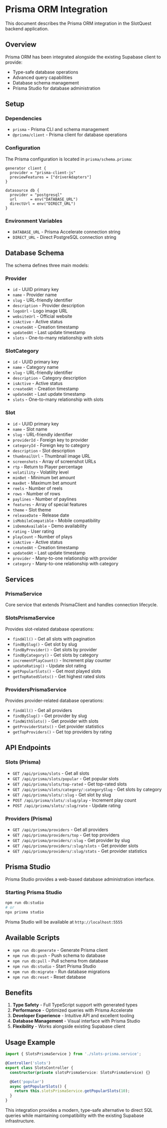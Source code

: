 # Prisma ORM Integration

This document describes the Prisma ORM integration in the SlotQuest backend application.

## Overview

Prisma ORM has been integrated alongside the existing Supabase client to provide:
- Type-safe database operations
- Advanced query capabilities
- Database schema management
- Prisma Studio for database administration

## Setup

### Dependencies
- `prisma` - Prisma CLI and schema management
- `@prisma/client` - Prisma client for database operations

### Configuration

The Prisma configuration is located in `prisma/schema.prisma`:

```prisma
generator client {
  provider = "prisma-client-js"
  previewFeatures = ["driverAdapters"]
}

datasource db {
  provider = "postgresql"
  url      = env("DATABASE_URL")
  directUrl = env("DIRECT_URL")
}
```

### Environment Variables

- `DATABASE_URL` - Prisma Accelerate connection string
- `DIRECT_URL` - Direct PostgreSQL connection string

## Database Schema

The schema defines three main models:

### Provider
- `id` - UUID primary key
- `name` - Provider name
- `slug` - URL-friendly identifier
- `description` - Provider description
- `logoUrl` - Logo image URL
- `websiteUrl` - Official website
- `isActive` - Active status
- `createdAt` - Creation timestamp
- `updatedAt` - Last update timestamp
- `slots` - One-to-many relationship with slots

### SlotCategory
- `id` - UUID primary key
- `name` - Category name
- `slug` - URL-friendly identifier
- `description` - Category description
- `isActive` - Active status
- `createdAt` - Creation timestamp
- `updatedAt` - Last update timestamp
- `slots` - One-to-many relationship with slots

### Slot
- `id` - UUID primary key
- `name` - Slot name
- `slug` - URL-friendly identifier
- `providerId` - Foreign key to provider
- `categoryId` - Foreign key to category
- `description` - Slot description
- `thumbnailUrl` - Thumbnail image URL
- `screenshots` - Array of screenshot URLs
- `rtp` - Return to Player percentage
- `volatility` - Volatility level
- `minBet` - Minimum bet amount
- `maxBet` - Maximum bet amount
- `reels` - Number of reels
- `rows` - Number of rows
- `paylines` - Number of paylines
- `features` - Array of special features
- `theme` - Slot theme
- `releaseDate` - Release date
- `isMobileCompatible` - Mobile compatibility
- `isDemoAvailable` - Demo availability
- `rating` - User rating
- `playCount` - Number of plays
- `isActive` - Active status
- `createdAt` - Creation timestamp
- `updatedAt` - Last update timestamp
- `provider` - Many-to-one relationship with provider
- `category` - Many-to-one relationship with category

## Services

### PrismaService
Core service that extends PrismaClient and handles connection lifecycle.

### SlotsPrismaService
Provides slot-related database operations:
- `findAll()` - Get all slots with pagination
- `findBySlug()` - Get slot by slug
- `findByProvider()` - Get slots by provider
- `findByCategory()` - Get slots by category
- `incrementPlayCount()` - Increment play counter
- `updateRating()` - Update slot rating
- `getPopularSlots()` - Get most played slots
- `getTopRatedSlots()` - Get highest rated slots

### ProvidersPrismaService
Provides provider-related database operations:
- `findAll()` - Get all providers
- `findBySlug()` - Get provider by slug
- `findWithSlots()` - Get provider with slots
- `getProviderStats()` - Get provider statistics
- `getTopProviders()` - Get top providers by rating

## API Endpoints

### Slots (Prisma)
- `GET /api/prisma/slots` - Get all slots
- `GET /api/prisma/slots/popular` - Get popular slots
- `GET /api/prisma/slots/top-rated` - Get top-rated slots
- `GET /api/prisma/slots/category/:categorySlug` - Get slots by category
- `GET /api/prisma/slots/:slug` - Get slot by slug
- `POST /api/prisma/slots/:slug/play` - Increment play count
- `POST /api/prisma/slots/:slug/rate` - Update rating

### Providers (Prisma)
- `GET /api/prisma/providers` - Get all providers
- `GET /api/prisma/providers/top` - Get top providers
- `GET /api/prisma/providers/:slug` - Get provider by slug
- `GET /api/prisma/providers/:slug/slots` - Get provider slots
- `GET /api/prisma/providers/:slug/stats` - Get provider statistics

## Prisma Studio

Prisma Studio provides a web-based database administration interface.

### Starting Prisma Studio
```bash
npm run db:studio
# or
npx prisma studio
```

Prisma Studio will be available at `http://localhost:5555`

## Available Scripts

- `npm run db:generate` - Generate Prisma client
- `npm run db:push` - Push schema to database
- `npm run db:pull` - Pull schema from database
- `npm run db:studio` - Start Prisma Studio
- `npm run db:migrate` - Run database migrations
- `npm run db:reset` - Reset database

## Benefits

1. **Type Safety** - Full TypeScript support with generated types
2. **Performance** - Optimized queries with Prisma Accelerate
3. **Developer Experience** - Intuitive API and excellent tooling
4. **Database Management** - Visual interface with Prisma Studio
5. **Flexibility** - Works alongside existing Supabase client

## Usage Example

```typescript
import { SlotsPrismaService } from './slots-prisma.service';

@Controller('slots')
export class SlotsController {
  constructor(private slotsPrismaService: SlotsPrismaService) {}

  @Get('popular')
  async getPopularSlots() {
    return this.slotsPrismaService.getPopularSlots(10);
  }
}
```

This integration provides a modern, type-safe alternative to direct SQL queries while maintaining compatibility with the existing Supabase infrastructure.
